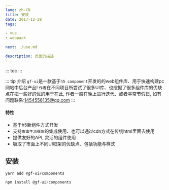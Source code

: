 ```yaml
---
lang: zh-CN
title: 安装
date: 2017-12-28  
tags:

- vue
- webpack

next: ./use.md

description: 页面的描述
---
```

::: toc :::

::: tip 介绍
`gf-ui`是一款基于`h5 component`开发的的web组件库、用于快速构建pc网站中后台产品! `作者`在不同项目所尝试了很多UI库、也挖掘了很多组件库的优缺点在把一些好的优的用于在此, 作者一般在晚上进行迭代、或者平常节假日, 如有问题联系:1454556135@qq.com
:::


#### 特性

- 基于h5新组件方式开发
- 支持`市面主流框架`的集成使用、也可以通过cdn方式在传统html里面去使用
- 提供友好的API, 灵活的组件使用
- 吸取了市面上不同UI框架的优缺点、包括功能与样式

## 安装


<CodeGroup>
  <CodeGroupItem title="yarn">

```npm
yarn add @gf-ui/components 
```
</CodeGroupItem>

<CodeGroupItem title="npm" active>

```js
npm install @gf-ui/components
```
</CodeGroupItem>
</CodeGroup>

<CommentService></CommentService>